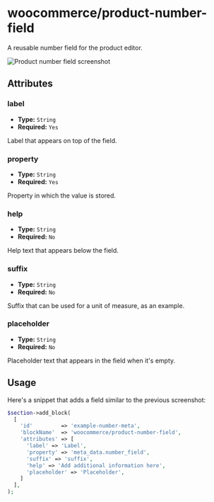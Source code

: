 # woocommerce/product-number-field

A reusable number field for the product editor.

![Product number field screenshot](https://woocommerce.files.wordpress.com/2023/10/woocommerceproduct-number-field.png)

## Attributes

### label

- **Type:** `String`
- **Required:** `Yes`

Label that appears on top of the field.

### property

- **Type:** `String`
- **Required:** `Yes`

Property in which the value is stored.


### help

- **Type:** `String`
- **Required:** `No`

Help text that appears below the field.

### suffix

- **Type:** `String`
- **Required:** `No`

Suffix that can be used for a unit of measure, as an example.


### placeholder

- **Type:** `String`
- **Required:** `No`

Placeholder text that appears in the field when it's empty.

## Usage

Here's a snippet that adds a field similar to the previous screenshot:

```php
$section->add_block(
  [
    'id'         => 'example-number-meta',
    'blockName'  => 'woocommerce/product-number-field',
    'attributes' => [
      'label' => 'Label',
      'property' => 'meta_data.number_field',
      'suffix' => 'suffix',
      'help' => 'Add additional information here',
      'placeholder' => 'Placeholder',
    ]
  ],
);
```

